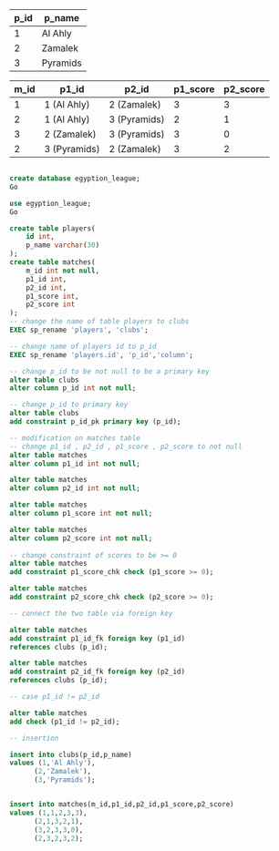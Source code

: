 | p_id      | p_name      |
|-----------|-------------|
| 1         | Al Ahly     |
| 2         | Zamalek     |
| 3         | Pyramids    |



| m_id | p1_id        | p2_id        | p1_score | p2_score |
|------|--------------|--------------|----------|----------|
| 1    | 1 (Al Ahly)  | 2 (Zamalek)  | 3        | 3        |
| 2    | 1 (Al Ahly)  | 3 (Pyramids) | 2        | 1        |
| 3    | 2 (Zamalek)  | 3 (Pyramids) | 3        | 0        |
| 2    | 3 (Pyramids) | 2 (Zamalek)  | 3        | 2        |



``` sql

create database egyption_league;
Go

use egyption_league;
Go

create table players(
	id int,
	p_name varchar(30)
);
create table matches(
	m_id int not null,
	p1_id int,
	p2_id int,
	p1_score int,
	p2_score int
);
-- change the name of table players to clubs
EXEC sp_rename 'players', 'clubs';

-- change name of players id to p_id
EXEC sp_rename 'players.id', 'p_id','column';

-- change p_id to be not null to be a primary key
alter table clubs
alter column p_id int not null; 

-- change p_id to primary key
alter table clubs
add constraint p_id_pk primary key (p_id);

-- modification on matches table
-- change p1_id , p2_id , p1_score , p2_score to not null
alter table matches 
alter column p1_id int not null;

alter table matches 
alter column p2_id int not null;

alter table matches 
alter column p1_score int not null;

alter table matches 
alter column p2_score int not null;
	  
-- change constraint of scores to be >= 0
alter table matches 
add constraint p1_score_chk check (p1_score >= 0);

alter table matches 
add constraint p2_score_chk check (p2_score >= 0);

-- connect the two table via foreign key

alter table matches
add constraint p1_id_fk foreign key (p1_id)
references clubs (p_id);

alter table matches
add constraint p2_id_fk foreign key (p2_id)
references clubs (p_id);

-- case p1_id != p2_id 

alter table matches
add check (p1_id != p2_id);

-- insertion

insert into clubs(p_id,p_name)
values (1,'Al Ahly'),
	  (2,'Zamalek'),
	  (3,'Pyramids');


insert into matches(m_id,p1_id,p2_id,p1_score,p2_score)
values (1,1,2,3,3),
	  (2,1,3,2,1),
	  (3,2,3,3,0),
	  (2,3,2,3,2);

```
